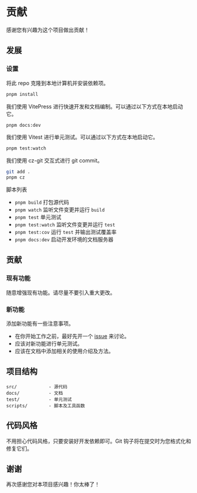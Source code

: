 # 贡献

感谢您有兴趣为这个项目做出贡献！

## 发展

### 设置

将此 repo 克隆到本地计算机并安装依赖项。

```bash
pnpm install
```

我们使用 VitePress 进行快速开发和文档编制。可以通过以下方式在本地启动它。

```bash
pnpm docs:dev
```

我们使用 Vitest 进行单元测试。可以通过以下方式在本地启动它。

```bash
pnpm test:watch
```

我们使用 cz-git 交互式进行 git commit。

```bash
git add .
pnpm cz
```

脚本列表

- `pnpm build` 打包源代码
- `pnpm watch` 监听文件变更并运行 `build`
- `pnpm test` 单元测试
- `pnpm test:watch` 监听文件变更并运行 `test`
- `pnpm test:cov` 运行 `test` 并输出测试覆盖率
- `pnpm docs:dev` 启动开发环境的文档服务器

## 贡献

### 现有功能

随意增强现有功能。请尽量不要引入重大更改。

### 新功能

添加新功能有一些注意事项。

- 在你开始工作之前，最好先开一个 [issue](https://github.com/zjxxxxxxxxx/axios-miniprogram/issues) 来讨论。
- 应该对新功能进行单元测试。
- 应该在文档中添加相关的使用介绍及方法。

## 项目结构

```
src/            - 源代码
docs/           - 文档
test/           - 单元测试
scripts/        - 脚本及工具函数
```

## 代码风格

不用担心代码风格，只要安装好开发依赖即可。Git 钩子将在提交时为您格式化和修复它们。

## 谢谢

再次感谢您对本项目感兴趣！你太棒了！
